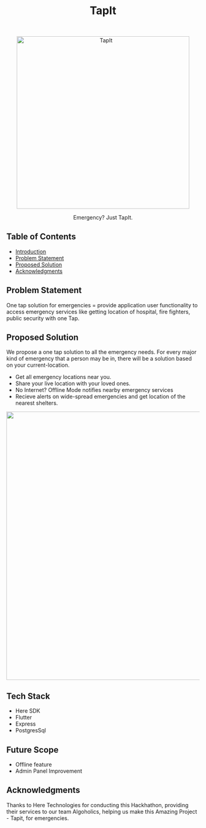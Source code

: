 <h1 align="center"> TapIt </h1> <br>
<p align="center">
  <a href="https://gitpoint.co/">
    <img alt="TapIt" title="TapIt" src="https://i.imgur.com/QVCrz0Z.png" width="450">
  </a>
</p>

<p align="center">
  Emergency? Just TapIt.
</p>

<!-- START doctoc generated TOC please keep comment here to allow auto update -->
<!-- DON'T EDIT THIS SECTION, INSTEAD RE-RUN doctoc TO UPDATE -->
## Table of Contents

- [Introduction](#introduction)
- [Problem Statement](#problem-statement)
- [Proposed Solution](#proposed-solution)
- [Acknowledgments](#acknowledgments)

<!-- END doctoc generated TOC please keep comment here to allow auto update -->

## Problem Statement

One tap solution for emergencies = provide application user functionality to access emergency services like getting location of hospital, fire fighters, public security with one Tap.

## Proposed Solution

We propose a one tap solution to all the emergency
needs. For every major kind of emergency that a person may be
in, there will be a solution based on your current-location.

* Get all emergency locations near you.
* Share your live location with your loved ones.
* No Internet? Offline Mode notifies nearby emergency services
* Recieve alerts on wide-spread emergencies and get location of the nearest shelters. 

<p align="center">
  <img src = "https://i.imgur.com/ApY5sGw.png" width=700>
 </p>

## Tech Stack

- Here SDK
- Flutter
- Express
- PostgresSql

## Future Scope

- Offline feature
- Admin Panel Improvement

## Acknowledgments

Thanks to Here Technologies for conducting this Hackhathon, providing their services to our team Algoholics, helping us make this Amazing Project - Tapit, for emergencies.
